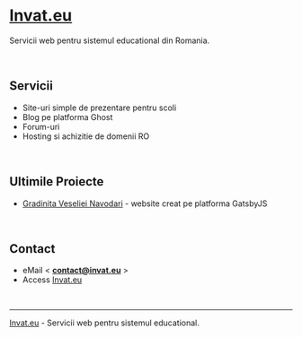 # [Invat.eu](https://invat.eu/)

Servicii web pentru sistemul educational din Romania.  

<br />

## Servicii

- Site-uri simple de prezentare pentru scoli
- Blog pe platforma Ghost
- Forum-uri 
- Hosting si achizitie de domenii RO

<br />

## Ultimile Proiecte

- [Gradinita Veseliei Navodari](https://gradinita-veseliei.ro/) - website creat pe platforma GatsbyJS

<br />

## Contact

- eMail < **contact@invat.eu** >
- Access [Invat.eu](https://invat.eu/)

<br />

---
[Invat.eu](https://invat.eu/) - Servicii web pentru sistemul educational.
